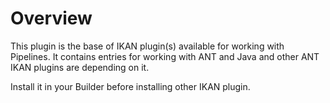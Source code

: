 # Overview

This plugin is the base of IKAN plugin(s) available for working with Pipelines.
It contains entries for working with ANT and Java and other ANT IKAN plugins are depending on it. 

Install it in your Builder before installing other IKAN plugin.

